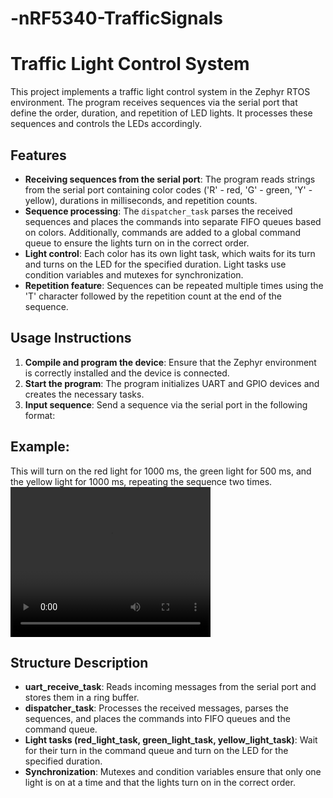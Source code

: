 # -nRF5340-TrafficSignals

# Traffic Light Control System

This project implements a traffic light control system in the Zephyr RTOS environment. The program receives sequences via the serial port that define the order, duration, and repetition of LED lights. It processes these sequences and controls the LEDs accordingly.

## Features

- **Receiving sequences from the serial port**: The program reads strings from the serial port containing color codes ('R' - red, 'G' - green, 'Y' - yellow), durations in milliseconds, and repetition counts.
- **Sequence processing**: The `dispatcher_task` parses the received sequences and places the commands into separate FIFO queues based on colors. Additionally, commands are added to a global command queue to ensure the lights turn on in the correct order.
- **Light control**: Each color has its own light task, which waits for its turn and turns on the LED for the specified duration. Light tasks use condition variables and mutexes for synchronization.
- **Repetition feature**: Sequences can be repeated multiple times using the 'T' character followed by the repetition count at the end of the sequence.

## Usage Instructions

1. **Compile and program the device**: Ensure that the Zephyr environment is correctly installed and the device is connected.
2. **Start the program**: The program initializes UART and GPIO devices and creates the necessary tasks.
3. **Input sequence**: Send a sequence via the serial port in the following format:


## Example:

This will turn on the red light for 1000 ms, the green light for 500 ms, and the yellow light for 1000 ms, repeating the sequence two times.
<video width="320" height="240" controls>
  <source src="example.mp4" type="video/mp4">
  Your browser does not support the video tag.
</video>

## Structure Description

- **uart_receive_task**: Reads incoming messages from the serial port and stores them in a ring buffer.
- **dispatcher_task**: Processes the received messages, parses the sequences, and places the commands into FIFO queues and the command queue.
- **Light tasks (red_light_task, green_light_task, yellow_light_task)**: Wait for their turn in the command queue and turn on the LED for the specified duration.
- **Synchronization**: Mutexes and condition variables ensure that only one light is on at a time and that the lights turn on in the correct order.

